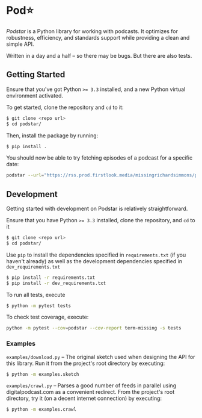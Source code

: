 # Pod⭐

_Podstar_ is a Python library for working with podcasts. It optimizes for robustness, efficiency, and standards support while providing a clean and simple API.

Written in a day and a half – so there may be bugs. But there are also tests.

## Getting Started

Ensure that you've got Python `>= 3.3` installed, and a new Python virtual environment activated.

To get started, clone the repository and `cd` to it:

```sh
$ git clone <repo url>
$ cd podstar/
```

Then, install the package by running:

```sh
$ pip install .
```

You should now be able to try fetching episodes of a podcast for a specific date:

```sh
podstar --url="https://rss.prod.firstlook.media/missingrichardsimmons/podcast.rss" --date="2017-02-22"
```

## Development

Getting started with development on Podstar is relatively straightforward. 

Ensure that you have Python `>= 3.3` installed, clone the repository, and `cd` to it

```sh
$ git clone <repo url>
$ cd podstar/
```

Use `pip` to install the dependencies specified in `requirements.txt` (if you haven't already) as well as the development dependencies specified in `dev_requirements.txt`

```sh
$ pip install -r requirements.txt
$ pip install -r dev_requirements.txt
```

To run all tests, execute

```sh
$ python -m pytest tests
```

To check test coverage, execute:

```sh
python -m pytest --cov=podstar --cov-report term-missing -s tests
```

### Examples

`examples/download.py` – The original sketch used when designing the API for this library. Run it from the project's root directory by executing:

```sh
$ python -m examples.sketch
```

`examples/crawl.py` – Parses a good number of feeds in parallel using digitalpodcast.com as a convenient redirect. From the project's root directory, try it (on a decent internet connection) by executing:

```sh
$ python -m examples.crawl
```
